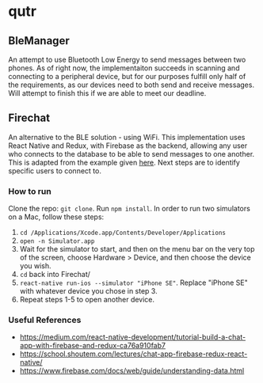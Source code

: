 # qutr

## BleManager
An attempt to use Bluetooth Low Energy to send messages between two phones. As of right now, the implementaiton succeeds in scanning and connecting to a peripheral device, but for our purposes fulfill only half of the requirements, as our devices need to both send and receive messages. Will attempt to finish this if we are able to meet our deadline.

## Firechat
An alternative to the BLE solution - using WiFi. This implementation uses React Native and Redux, with Firebase as the backend, allowing any user who connects to the database to be able to send messages to one another. This is adapted from the example given [here](https://github.com/rubygarage/react-native-firebase-chat). Next steps are to identify specific users to connect to.

### How to run
Clone the repo: `git clone`. Run `npm install`. In order to run two simulators on a Mac, follow these steps:
1. `cd /Applications/Xcode.app/Contents/Developer/Applications`
2. `open -n Simulator.app`
3. Wait for the simulator to start, and then on the menu bar on the very top of the screen, choose Hardware > Device, and then choose the device you wish.
4. `cd` back into Firechat/
5. `react-native run-ios --simulator "iPhone SE"`. Replace "iPhone SE" with whatever device you chose in step 3.
6. Repeat steps 1-5 to open another device.

### Useful References
* https://medium.com/react-native-development/tutorial-build-a-chat-app-with-firebase-and-redux-ca76a910fab7
* https://school.shoutem.com/lectures/chat-app-firebase-redux-react-native/
* https://www.firebase.com/docs/web/guide/understanding-data.html
